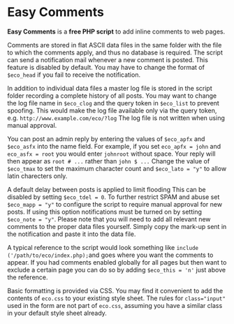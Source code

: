 # Easy Comments

**Easy Comments** is a **free PHP script** to add inline comments to web pages.

Comments are stored in flat ASCII data files in the same folder with the file to which the comments apply, and thus no database is required. The script can send a notification mail whenever a new comment is posted. This feature is disabled by default. You may have to change the format of `$eco_head` if you fail to receive the notification.

In addition to individual data files a master log file is stored in the script folder recording a complete history of all posts. You may want to change the log file name in `$eco_clog` and the query token in `$eco_list` to prevent spoofing. This would make the log file available only via the query token, e.g. `http://www.example.com/eco/?log` The log file is not written when using manual approval.

You can post an admin reply by entering the values of `$eco_apfx` and `$eco_asfx` into the name field. For example, if you set `eco_apfx = john` and `eco_asfx = root` you would enter `johnroot` without space. Your reply will then appear as `root # ...` rather than `john $ ...` Change the value of `$eco_tmax` to set the maximum character count and `$eco_lato = "y"` to allow latin charecters only.

A default delay between posts is applied to limit flooding This can be disabled by setting `$eco_tdel = 0`. To further restrict SPAM and abuse set `$eco_mapp = "y"` to configure the script to require manual approval for new posts. If using this option notifications must be turned on by setting `$eco_note = "y"`. Please note that you will need to add all relevant new comments to the proper data files yourself. Simply copy the mark-up sent in the notification and paste it into the data file.

A typical reference to the script would look something like `include ('/path/to/eco/index.php);`and goes where you want the comments to appear. If you had comments enabled globally for all pages but then want to exclude a certain page you can do so by adding `$eco_this = 'n'` just above the reference.

Basic formatting is provided via CSS. You may find it convenient to add the contents of `eco.css` to your existing style sheet. The rules for `class="input"` used in the form are not part of `eco.css`, assuming you have a similar class in your default style sheet already.

